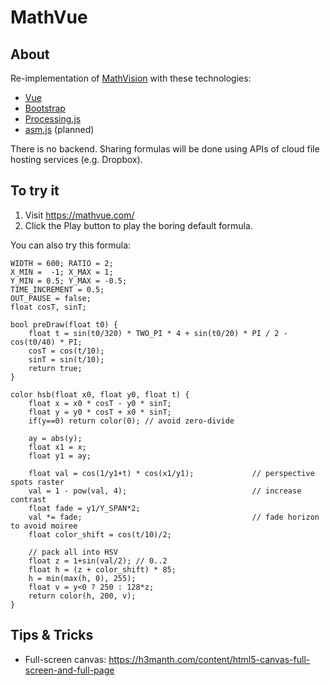 # MathVue

## About
Re-implementation of [MathVision](https://github.com/pbauermeister/MathVision) with these technologies:
- [Vue](https://vuejs.org/)
- [Bootstrap](https://getbootstrap.com/)
- [Processing.js](http://processingjs.org/)
- [asm.js](http://asmjs.org/) (planned)

There is no backend. Sharing formulas will be done using APIs of cloud file hosting services (e.g. Dropbox).

## To try it
1. Visit https://mathvue.com/
2. Click the Play button to play the boring default formula.

You can also try this formula:
```
WIDTH = 600; RATIO = 2;
X_MIN =  -1; X_MAX = 1;
Y_MIN = 0.5; Y_MAX = -0.5;
TIME_INCREMENT = 0.5;
OUT_PAUSE = false;
float cosT, sinT;

bool preDraw(float t0) {
    float t = sin(t0/320) * TWO_PI * 4 + sin(t0/20) * PI / 2 - cos(t0/40) * PI;
    cosT = cos(t/10);
    sinT = sin(t/10);
    return true;
}

color hsb(float x0, float y0, float t) {
    float x = x0 * cosT - y0 * sinT;
    float y = y0 * cosT + x0 * sinT; 
    if(y==0) return color(0); // avoid zero-divide

    ay = abs(y);
    float x1 = x;
    float y1 = ay;

    float val = cos(1/y1+t) * cos(x1/y1);             // perspective spots raster
    val = 1 - pow(val, 4);                            // increase contrast
    float fade = y1/Y_SPAN*2;
    val *= fade;                                      // fade horizon to avoid moiree
    float color_shift = cos(t/10)/2;

    // pack all into HSV
    float z = 1+sin(val/2); // 0..2
    float h = (z + color_shift) * 85;
    h = min(max(h, 0), 255);
    float v = y<0 ? 250 : 128*z;
    return color(h, 200, v);
}
```

## Tips & Tricks
- Full-screen canvas: https://h3manth.com/content/html5-canvas-full-screen-and-full-page
